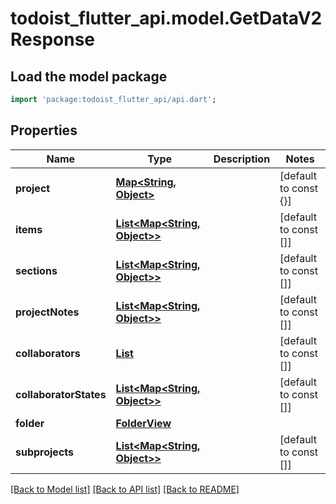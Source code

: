 # todoist_flutter_api.model.GetDataV2Response

## Load the model package
```dart
import 'package:todoist_flutter_api/api.dart';
```

## Properties
Name | Type | Description | Notes
------------ | ------------- | ------------- | -------------
**project** | [**Map<String, Object>**](Object.md) |  | [default to const {}]
**items** | [**List<Map<String, Object>>**](Map.md) |  | [default to const []]
**sections** | [**List<Map<String, Object>>**](Map.md) |  | [default to const []]
**projectNotes** | [**List<Map<String, Object>>**](Map.md) |  | [default to const []]
**collaborators** | [**List<ExposedCollaboratorSyncView>**](ExposedCollaboratorSyncView.md) |  | [default to const []]
**collaboratorStates** | [**List<Map<String, Object>>**](Map.md) |  | [default to const []]
**folder** | [**FolderView**](FolderView.md) |  | 
**subprojects** | [**List<Map<String, Object>>**](Map.md) |  | [default to const []]

[[Back to Model list]](../README.md#documentation-for-models) [[Back to API list]](../README.md#documentation-for-api-endpoints) [[Back to README]](../README.md)


